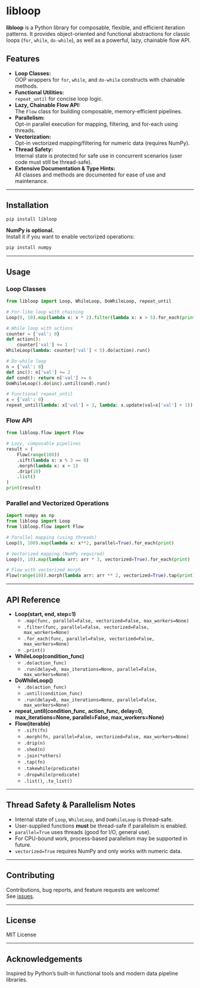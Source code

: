# libloop

**libloop** is a Python library for composable, flexible, and efficient iteration patterns.  It provides object-oriented and functional abstractions for classic loops (`for`, `while`, `do-while`), as well as a powerful, lazy, chainable flow API.

## Features

- **Loop Classes:**  
  OOP wrappers for `for`, `while`, and `do-while` constructs with chainable methods.
- **Functional Utilities:**  
  `repeat_until` for concise loop logic.
- **Lazy, Chainable Flow API:**  
  The `Flow` class for building composable, memory-efficient pipelines.
- **Parallelism:**  
  Opt-in parallel execution for mapping, filtering, and for-each using threads.
- **Vectorization:**  
  Opt-in vectorized mapping/filtering for numeric data (requires NumPy).
- **Thread Safety:**  
  Internal state is protected for safe use in concurrent scenarios (user code must still be thread-safe).
- **Extensive Documentation & Type Hints:**  
  All classes and methods are documented for ease of use and maintenance.

---

## Installation

```bash
pip install libloop
```

**NumPy is optional.**  
Install it if you want to enable vectorized operations:

```bash
pip install numpy
```

---

## Usage

### Loop Classes

```python
from libloop import Loop, WhileLoop, DoWhileLoop, repeat_until

# For-like loop with chaining
Loop(0, 10).map(lambda x: x * 2).filter(lambda x: x > 5).for_each(print)

# While loop with actions
counter = {'val': 0}
def action():
    counter['val'] += 1
WhileLoop(lambda: counter['val'] < 5).do(action).run()

# Do-while loop
n = {'val': 0}
def inc(): n['val'] += 2
def cond(): return n['val'] >= 6
DoWhileLoop().do(inc).until(cond).run()

# Functional repeat_until
x = {'val': 0}
repeat_until(lambda: x['val'] > 3, lambda: x.update(val=x['val'] + 1))
```

### Flow API

```python
from libloop.flow import Flow

# Lazy, composable pipelines
result = (
    Flow(range(100))
    .sift(lambda x: x % 3 == 0)
    .morph(lambda x: x + 1)
    .drip(10)
    .list()
)
print(result)
```

### Parallel and Vectorized Operations

```python
import numpy as np
from libloop import Loop
from libloop.flow import Flow

# Parallel mapping (using threads)
Loop(0, 100).map(lambda x: x**2, parallel=True).for_each(print)

# Vectorized mapping (NumPy required)
Loop(0, 10).map(lambda arr: arr * 3, vectorized=True).for_each(print)

# Flow with vectorized morph
Flow(range(10)).morph(lambda arr: arr ** 2, vectorized=True).tap(print).list()
```

---

## API Reference

- **Loop(start, end, step=1)**
  - `.map(func, parallel=False, vectorized=False, max_workers=None)`
  - `.filter(func, parallel=False, vectorized=False, max_workers=None)`
  - `.for_each(func, parallel=False, vectorized=False, max_workers=None)`
  - `.print()`
- **WhileLoop(condition_func)**
  - `.do(action_func)`
  - `.run(delay=0, max_iterations=None, parallel=False, max_workers=None)`
- **DoWhileLoop()**
  - `.do(action_func)`
  - `.until(condition_func)`
  - `.run(delay=0, max_iterations=None, parallel=False, max_workers=None)`
- **repeat_until(condition_func, action_func, delay=0, max_iterations=None, parallel=False, max_workers=None)**
- **Flow(iterable)**
  - `.sift(fn)`
  - `.morph(fn, parallel=False, vectorized=False, max_workers=None)`
  - `.drip(n)`
  - `.shed(n)`
  - `.join(*others)`
  - `.tap(fn)`
  - `.takewhile(predicate)`
  - `.dropwhile(predicate)`
  - `.list()`, `.to_list()`

---

## Thread Safety & Parallelism Notes

- Internal state of `Loop`, `WhileLoop`, and `DoWhileLoop` is thread-safe.
- User-supplied functions **must** be thread-safe if parallelism is enabled.
- `parallel=True` uses threads (good for I/O, general use).
- For CPU-bound work, process-based parallelism may be supported in future.
- `vectorized=True` requires NumPy and only works with numeric data.

---

## Contributing

Contributions, bug reports, and feature requests are welcome!  
See [issues](https://github.com/VoxleOne/libloop/issues).

---

## License

MIT License

---

## Acknowledgements

Inspired by Python’s built-in functional tools and modern data pipeline libraries.
